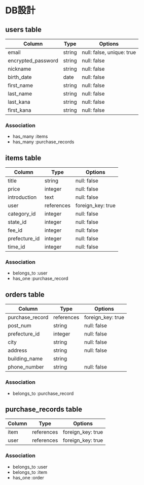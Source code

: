 # DB設計

## users table

| Column             | Type                | Options                   |
|--------------------|---------------------|-------------------------- |
| email              | string              | null: false, unique: true |
| encrypted_password | string              | null: false               |
| nickname           | string              | null: false               |
| birth_date         | date                | null: false               |
| first_name         | string              | null: false               |
| last_name          | string              | null: false               |
| last_kana          | string              | null: false               |
| first_kana         | string              | null: false               |

### Association

* has_many :items
* has_many :purchase_records

## items table

| Column                              | Type          | Options           |
|-------------------------------------|---------------|-------------------|
| title                               | string        | null: false       |
| price                               | integer       | null: false       |
| introduction                        | text          | null: false       |
| user                                | references    | foreign_key: true |
| category_id                         | integer       | null: false       |
| state_id                            | integer       | null: false       |
| fee_id                              | integer       | null: false       |
| prefecture_id                       | integer       | null: false       |
| time_id                             | integer       | null: false       |

### Association

* belongs_to :user
* has_one :purchase_record

## orders table

| Column                              | Type       | Options           |
|-------------------------------------|------------|-------------------|
| purchase_record                     | references | foreign_key: true |
| post_num                            | string     | null: false       |
| prefecture_id                       | integer    | null: false       |
| city                                | string     | null: false       |
| address                             | string     | null: false       |
| building_name                       | string     |                   |
| phone_number                        | string     | null: false       |

### Association

* belongs_to :purchase_record

## purchase_records table

| Column                              | Type       | Options           |
|-------------------------------------|------------|-------------------|
| item                                | references | foreign_key: true |
| user                                | references | foreign_key: true |

### Association

* belongs_to :user
* belongs_to :item
* has_one :order
